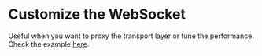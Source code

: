 # Customize the WebSocket

Useful when you want to proxy the transport layer or tune the performance. Check the example [here](https://github.com/go-rod/rod/blob/main/lib/examples/custom-websocket/main.go).
